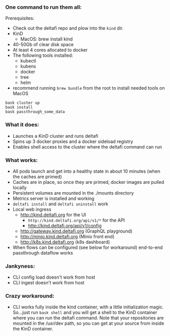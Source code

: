 ### One command to run them all:

Prerequisites:

- Check out the deltafi repo and plow into the `kind` dir.
- KinD
  - MacOS: brew install kind
- 40-50Gb of clear disk space
- At least 4 cores allocated to docker
- The following tools installed:
  - kubectl
  - kubens
  - docker
  - tree
  - helm
- recommend running `brew bundle` from the root to install needed tools on MacOS

```
bask cluster up
bask install
bask passthrough_some_data
```

### What it does:

- Launches a KinD cluster and runs deltafi
- Spins up 3 docker proxies and a docker sideload registry
- Enables shell access to the cluster where the deltafi command can run

### What works:

- All pods launch and get into a healthy state in about 10 minutes (when the caches are primed)
- Caches are in place, so once they are primed, docker images are pulled locally
- Persistent volumes are mounted in the ./mounts directory
- Metrics server is installed and working
- `deltafi install` and `deltafi uninstall` work
- Local web ingress
	- http://kind.deltafi.org for the UI
	  - `http://kind.deltafi.org/api/v1/*` for the API
	  - http://kind.deltafi.org/api/v1/config
	- http://gateway.kind.deltafi.org (GraphQL playground)
	- http://minio.kind.deltafi.org (Minio front end)
	- http://k8s.kind.deltafi.org (k8s dashboard)
- When flows can be configured (see below for workaround) end-to-end passthrough dataflow works

### Jankyness:

- CLI config load doesn't work from host
- CLI ingest doesn't work from host

### Crazy workaround:

- CLI works fully inside the kind container, with a little initialization magic.
  So...just run `bask shell` and you will get a shell to the KinD container
  where you can run the deltafi command.  Note that your repositories are mounted
  in the /usr/dev path, so you can get at your source from inside the KinD
  container.

